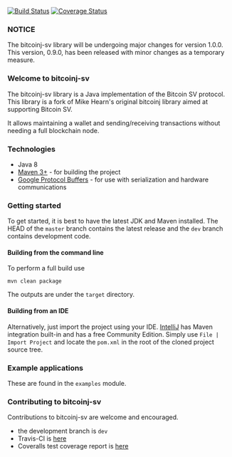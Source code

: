 [![Build Status](https://travis-ci.org/bitcoinj-sv/bitcoinj-sv.png)](https://travis-ci.org/bitcoinj-sv/bitcoinj-sv)   [![Coverage Status](https://coveralls.io/repos/github/bitcoinj-sv/bitcoinj-sv/badge.svg)](https://coveralls.io/github/bitcoinj-sv/bitcoinj-sv) 

### NOTICE
The bitcoinj-sv library will be undergoing major changes for version 1.0.0. This version, 0.9.0, has been released 
with minor changes as a temporary measure.

### Welcome to bitcoinj-sv

The bitcoinj-sv library is a Java implementation of the Bitcoin SV protocol. This library is a fork of Mike Hearn's original bitcoinj library aimed at supporting Bitcoin SV.

It allows maintaining a wallet and sending/receiving transactions without needing a full blockchain node.

### Technologies

* Java 8 
* [Maven 3+](http://maven.apache.org) - for building the project
* [Google Protocol Buffers](https://github.com/google/protobuf) - for use with serialization and hardware communications

### Getting started

To get started, it is best to have the latest JDK and Maven installed. The HEAD of the `master` branch contains the latest release and the `dev` branch contains development code.

#### Building from the command line

To perform a full build use
```
mvn clean package
```
The outputs are under the `target` directory.

#### Building from an IDE

Alternatively, just import the project using your IDE. [IntelliJ](http://www.jetbrains.com/idea/download/) has Maven integration built-in and has a free Community Edition. Simply use `File | Import Project` and locate the `pom.xml` in the root of the cloned project source tree.

### Example applications

These are found in the `examples` module.

### Contributing to bitcoinj-sv

Contributions to bitcoinj-sv are welcome and encouraged.

* the development branch is `dev` 
* Travis-CI is [here](https://travis-ci.org/bitcoinj-sv/bitcoinj-sv)
* Coveralls test coverage report is [here](https://coveralls.io/github/bitcoinj-sv/bitcoinj-sv)
